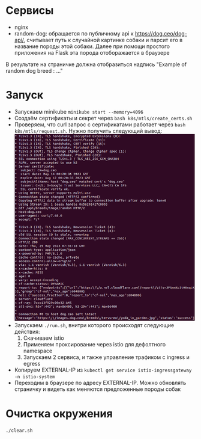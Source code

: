 # Сервисы

- nginx
- random-dog: обращается по публичному api к https://dog.ceo/dog-api/, считывает путь к случайной картинке собаки и парсит его в название породы этой собаки. Далее при помощи простого приложения на Flask эта порода отоборажается в браузере

В результате на страничке должна отобразиться надпись "Example of random dog breed : ..."

# Запуск

- Запускаем minikube `minikube start --memory=4096`
- Создаём сертификаты и секрет через `bash k8s/mtls/create_certs.sh`
- Проверяем, что curl запрос с сертификатами работает через `bash k8s/mtls/request.sh`. Нужно получить следующий вывод:
![plot](./src/successful_curl.png)
- Запускаем  `./run.sh`, внитри которого происходят следующие действия:
    1. Скачиваем istio
    2. Применяем проксирование через istio для дефолтного namespace
    3. Запускаем 2 сервиса, и также управление трафиком с ingress и egress
- Копируем EXTERNAL-IP из `kubectl get service istio-ingressgateway -n istio-system`
- Переходим в браузере по адресу EXTERNAL-IP. Можно обновлять страничку и видеть как меняются предложенные породы собак

# Очистка окружения
`./clear.sh`
